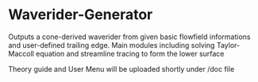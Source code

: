 # Waverider-Generator
 Outputs a cone-derived waverider from given basic flowfield informations and user-defined trailing edge. Main modules including solving Taylor-Maccoll equation and streamline tracing to form the lower surface
 
 Theory guide and User Menu will be uploaded shortly under /doc file
